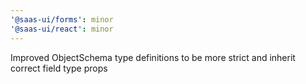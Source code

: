```yaml
---
'@saas-ui/forms': minor
'@saas-ui/react': minor
---
```


Improved ObjectSchema type definitions to be more strict and inherit correct field type props
